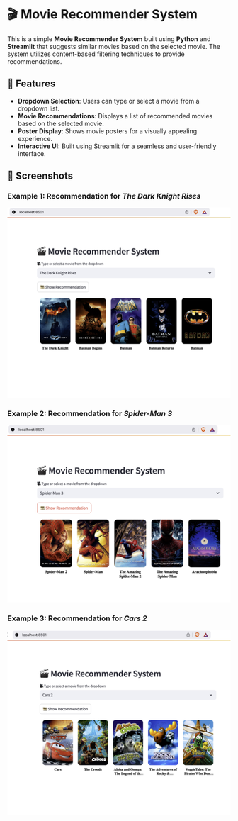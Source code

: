 # 🎬 Movie Recommender System

This is a simple **Movie Recommender System** built using **Python** and **Streamlit** that suggests similar movies based on the selected movie. The system utilizes content-based filtering techniques to provide recommendations.

## 🚀 Features

- **Dropdown Selection**: Users can type or select a movie from a dropdown list.
- **Movie Recommendations**: Displays a list of recommended movies based on the selected movie.
- **Poster Display**: Shows movie posters for a visually appealing experience.
- **Interactive UI**: Built using Streamlit for a seamless and user-friendly interface.

## 📸 Screenshots

### **Example 1: Recommendation for *The Dark Knight Rises***
![The Dark Knight Rises Recommendation](img2.png)

### **Example 2: Recommendation for *Spider-Man 3***
![Spider-Man 3 Recommendation](img3.png)

### **Example 3: Recommendation for *Cars 2***
![Cars 2 Recommendation](img1.png)
